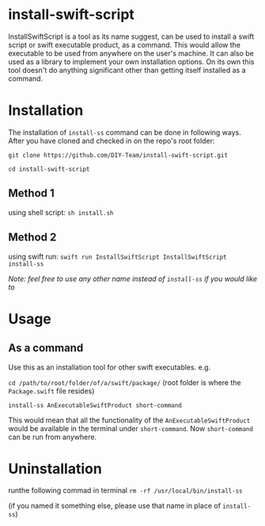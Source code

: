# install-swift-script
InstallSwiftScript is a tool as its name suggest, can be used to install a swift script or swift executable product, as a command. This would allow the executable to be used from anywhere on the user's machine.
It can also be used as a library to implement your own installation options. 
On its own this tool doesn't do anything significant other than getting itself installed as a command.

# Installation

The installation of  `install-ss` command can be done in following ways. After you have cloned and checked in on the repo's root folder:

`git clone https://github.com/DIY-Team/install-swift-script.git`

`cd install-swift-script` 

## Method 1
using shell script:
`sh install.sh`

## Method 2
using swift run:
`swift run InstallSwiftScript InstallSwiftScript install-ss`

*Note: feel free to use any other name instead of `install-ss` if you would like to*

# Usage

## As a command
Use this as an installation tool for other swift executables. e.g.

`cd /path/to/root/folder/of/a/swift/package/` (root folder is where the `Package.swift` file resides)

`install-ss AnExecutableSwiftProduct short-command`

This would mean that all the functionality of the `AnExecutableSwiftProduct` would be available in the terminal under `short-command`. Now  `short-command` can be run from anywhere. 



# Uninstallation
runthe following commad in terminal 
`rm -rf /usr/local/bin/install-ss`

(if you named it something else, please use that name in place of `install-ss`)
